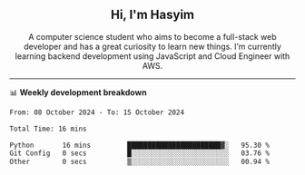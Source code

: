 <h2 align="center">Hi, I'm Hasyim</h2>

<p align="center">A computer science student who aims to become a full-stack web developer and has a great curiosity to learn new things. I’m currently learning backend development using JavaScript and Cloud Engineer with AWS.</p>

---

📊 **Weekly development breakdown**

<!--START_SECTION:waka-->

```txt
From: 08 October 2024 - To: 15 October 2024

Total Time: 16 mins

Python       16 mins         ███████████████████████▓░   95.30 %
Git Config   0 secs          █░░░░░░░░░░░░░░░░░░░░░░░░   03.76 %
Other        0 secs          ▒░░░░░░░░░░░░░░░░░░░░░░░░   00.94 %
```

<!--END_SECTION:waka-->

<!-- - You can reach me on **hasyim11c@gmail.com** -->
